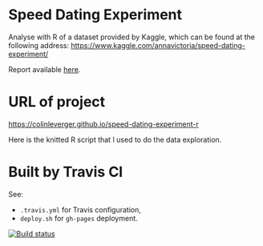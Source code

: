 # Speed Dating Experiment 

Analyse with R of a dataset provided by Kaggle, which can be found at the following address: https://www.kaggle.com/annavictoria/speed-dating-experiment/

Report available [here](./BIBA-Colin-LEVERGER.pdf).

# URL of project

https://colinleverger.github.io/speed-dating-experiment-r

Here is the knitted R script that I used to do the data exploration.

# Built by Travis CI

See:
- `.travis.yml` for Travis configuration,
- `deploy.sh` for `gh-pages` deployment.

[![Build status](https://travis-ci.org/ColinLeverger/speed-dating-experiment-r.svg?branch=master)](https://colinleverger.github.io/speed-dating-experiment-r)
